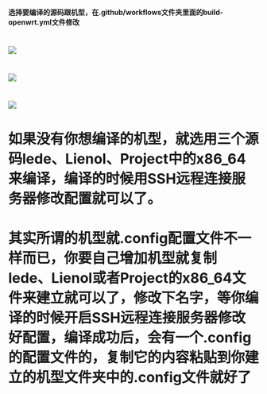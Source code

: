 #### 选择要编译的源码跟机型，在.github/workflows文件夹里面的build-openwrt.yml文件修改
# <img src="https://github.com/danshui-git/shuoming/blob/master/doc/3211.png" />
# <img src="https://github.com/danshui-git/shuoming/blob/master/doc/3311.png" />
# <img src="https://github.com/danshui-git/shuoming/blob/master/doc/3111.png" />


#
# 如果没有你想编译的机型，就选用三个源码lede、Lienol、Project中的x86_64来编译，编译的时候用SSH远程连接服务器修改配置就可以了。
   
# 
# 其实所谓的机型就.config配置文件不一样而已，你要自己增加机型就复制lede、Lienol或者Project的x86_64文件来建立就可以了，修改下名字，等你编译的时候开启SSH远程连接服务器修改好配置，编译成功后，会有一个.config的配置文件的，复制它的内容粘贴到你建立的机型文件夹中的.config文件就好了
